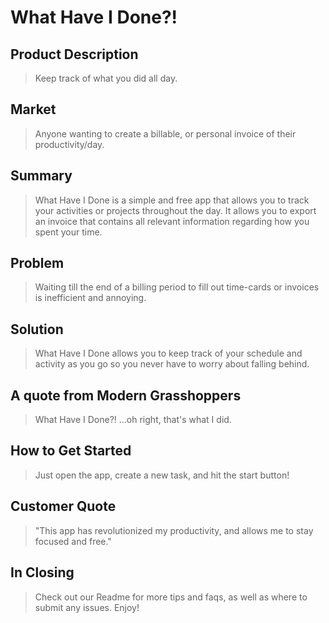 # What Have I Done?! #

<!--
> This material was originally posted [here](http://www.quora.com/What-is-Amazons-approach-to-product-development-and-product-management). It is reproduced here for posterities sake.

There is an approach called "working backwards" that is widely used at Amazon. They work backwards from the customer, rather than starting with an idea for a product and trying to bolt customers onto it. While working backwards can be applied to any specific product decision, using this approach is especially important when developing new products or features.

For new initiatives a product manager typically starts by writing an internal press release announcing the finished product. The target audience for the press release is the new/updated product's customers, which can be retail customers or internal users of a tool or technology. Internal press releases are centered around the customer problem, how current solutions (internal or external) fail, and how the new product will blow away existing solutions.

If the benefits listed don't sound very interesting or exciting to customers, then perhaps they're not (and shouldn't be built). Instead, the product manager should keep iterating on the press release until they've come up with benefits that actually sound like benefits. Iterating on a press release is a lot less expensive than iterating on the product itself (and quicker!).

If the press release is more than a page and a half, it is probably too long. Keep it simple. 3-4 sentences for most paragraphs. Cut out the fat. Don't make it into a spec. You can accompany the press release with a FAQ that answers all of the other business or execution questions so the press release can stay focused on what the customer gets. My rule of thumb is that if the press release is hard to write, then the product is probably going to suck. Keep working at it until the outline for each paragraph flows.

Oh, and I also like to write press-releases in what I call "Oprah-speak" for mainstream consumer products. Imagine you're sitting on Oprah's couch and have just explained the product to her, and then you listen as she explains it to her audience. That's "Oprah-speak", not "Geek-speak".

Once the project moves into development, the press release can be used as a touchstone; a guiding light. The product team can ask themselves, "Are we building what is in the press release?" If they find they're spending time building things that aren't in the press release (overbuilding), they need to ask themselves why. This keeps product development focused on achieving the customer benefits and not building extraneous stuff that takes longer to build, takes resources to maintain, and doesn't provide real customer benefit (at least not enough to warrant inclusion in the press release).
 -->

## Product Description  ##
  > Keep track of what you did all day.

## Market ##
  > Anyone wanting to create a billable, or personal invoice of their productivity/day.

## Summary ##
  > What Have I Done is a simple and free app that allows you to track your activities or projects throughout the day. It allows you to export an invoice that contains all relevant information regarding how you spent your time.

## Problem ##
  > Waiting till the end of a billing period to fill out time-cards or invoices is inefficient and annoying.

## Solution ##
  > What Have I Done allows you to keep track of your schedule and activity as you go so you never have to worry about falling behind.

## A quote from Modern Grasshoppers ##
  > What Have I Done?! ...oh right, that's what I did.

## How to Get Started ##
  >  Just open the app, create a new task, and hit the start button!

## Customer Quote ##
  > "This app has revolutionized my productivity, and allows me to stay focused and free."

## In Closing ##
  > Check out our Readme for more tips and faqs, as well as where to submit any issues. Enjoy!
